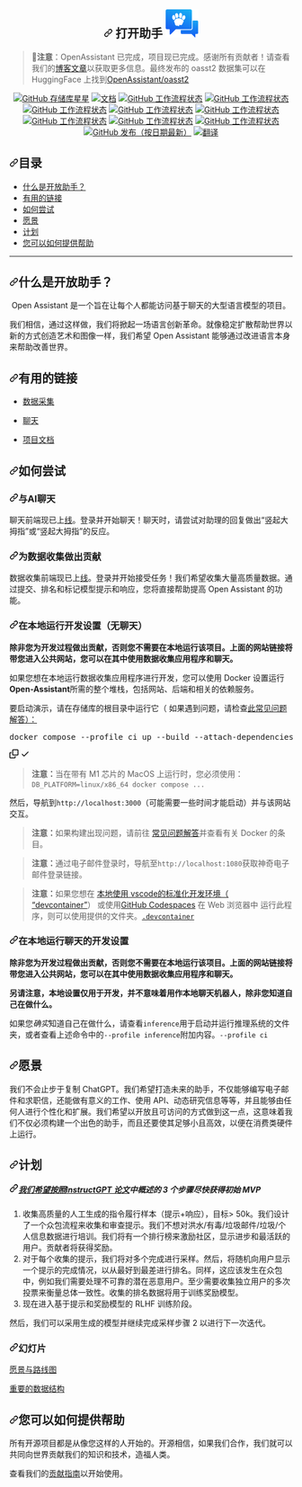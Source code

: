 <div class="Box-sc-g0xbh4-0 bJMeLZ js-snippet-clipboard-copy-unpositioned" data-hpc="true"><article class="markdown-body entry-content container-lg" itemprop="text"><h1 align="center" tabindex="-1" dir="auto"><a id="user-content-----open-assistant--" class="anchor" aria-hidden="true" tabindex="-1" href="#----open-assistant--"><svg class="octicon octicon-link" viewBox="0 0 16 16" version="1.1" width="16" height="16" aria-hidden="true"><path d="m7.775 3.275 1.25-1.25a3.5 3.5 0 1 1 4.95 4.95l-2.5 2.5a3.5 3.5 0 0 1-4.95 0 .751.751 0 0 1 .018-1.042.751.751 0 0 1 1.042-.018 1.998 1.998 0 0 0 2.83 0l2.5-2.5a2.002 2.002 0 0 0-2.83-2.83l-1.25 1.25a.751.751 0 0 1-1.042-.018.751.751 0 0 1-.018-1.042Zm-4.69 9.64a1.998 1.998 0 0 0 2.83 0l1.25-1.25a.751.751 0 0 1 1.042.018.751.751 0 0 1 .018 1.042l-1.25 1.25a3.5 3.5 0 1 1-4.95-4.95l2.5-2.5a3.5 3.5 0 0 1 4.95 0 .751.751 0 0 1-.018 1.042.751.751 0 0 1-1.042.018 1.998 1.998 0 0 0-2.83 0l-2.5 2.5a1.998 1.998 0 0 0 0 2.83Z"></path></svg></a>
    <span><font style="vertical-align: inherit;"><font style="vertical-align: inherit;">打开助手</font></font></span>
  <a target="_blank" rel="noopener noreferrer" href="https://github.com/LAION-AI/Open-Assistant/blob/main/assets/logo_crop.png"><img width="auto" height="50px" src="https://github.com/LAION-AI/Open-Assistant/raw/main/assets/logo_crop.png" style="max-width: 100%;"></a>
</h1>
<blockquote>
<p dir="auto"><font style="vertical-align: inherit;"><font style="vertical-align: inherit;">📝</font></font><strong><font style="vertical-align: inherit;"><font style="vertical-align: inherit;">注意</font></font></strong><font style="vertical-align: inherit;"><font style="vertical-align: inherit;">：OpenAssistant 已完成，项目现已完成。</font><font style="vertical-align: inherit;">感谢所有贡献者！</font><font style="vertical-align: inherit;">请查看我们的</font></font><a href="https://projects.laion.ai/Open-Assistant/blog/2023/10/25/open-assistant-is-completed" rel="nofollow"><font style="vertical-align: inherit;"><font style="vertical-align: inherit;">博客文章</font></font></a><font style="vertical-align: inherit;"><font style="vertical-align: inherit;">以获取更多信息。</font><font style="vertical-align: inherit;">最终发布的 oasst2 数据集可以在 HuggingFace 上找到</font></font><a href="https://huggingface.co/datasets/OpenAssistant/oasst2" rel="nofollow"><font style="vertical-align: inherit;"><font style="vertical-align: inherit;">OpenAssistant/oasst2</font></font></a></p>
</blockquote>
<div align="center" dir="auto">
<p dir="auto"><a href="https://github.com/LAION-AI/Open-Assistant/stargazers"><img src="https://camo.githubusercontent.com/509f9671c3d6f3bc9d336d8d1cef1fb68f7de568adf96f18b5b27ac0c6f516e2/68747470733a2f2f696d672e736869656c64732e696f2f6769746875622f73746172732f4c41494f4e2d41492f4f70656e2d417373697374616e743f7374796c653d736f6369616c" alt="GitHub 存储库星星" data-canonical-src="https://img.shields.io/github/stars/LAION-AI/Open-Assistant?style=social" style="max-width: 100%;"></a>
<a href="https://laion-ai.github.io/Open-Assistant/" rel="nofollow"><img src="https://camo.githubusercontent.com/5758097ee310855b93a26229eba54873da430348bcdfe16d1294a7563e889504/68747470733a2f2f696d672e736869656c64732e696f2f62616467652f646f63732d6c61696f6e2d2d61692e6769746875622e696f2532464f70656e2d2d417373697374616e742532462d677265656e" alt="文档" data-canonical-src="https://img.shields.io/badge/docs-laion--ai.github.io%2FOpen--Assistant%2F-green" style="max-width: 100%;"></a>
<a href="https://github.com/LAION-AI/Open-Assistant/actions/workflows/build-frontend.yaml"><img src="https://camo.githubusercontent.com/a319b3dbf914b284241067aa18ea59a0505ba19508acf61220ae5d870b016e9e/68747470733a2f2f696d672e736869656c64732e696f2f6769746875622f616374696f6e732f776f726b666c6f772f7374617475732f4c41494f4e2d41492f4f70656e2d417373697374616e742f6275696c642d66726f6e74656e642e79616d6c3f6c6162656c3d6275696c642d66726f6e74656e64" alt="GitHub 工作流程状态" data-canonical-src="https://img.shields.io/github/actions/workflow/status/LAION-AI/Open-Assistant/build-frontend.yaml?label=build-frontend" style="max-width: 100%;"></a>
<a href="https://github.com/LAION-AI/Open-Assistant/actions/workflows/build-postgres.yaml"><img src="https://camo.githubusercontent.com/de8347384fae47b805c59cd19e94be680ce59a3004bbdcaaf40df7ac114eee24/68747470733a2f2f696d672e736869656c64732e696f2f6769746875622f616374696f6e732f776f726b666c6f772f7374617475732f4c41494f4e2d41492f4f70656e2d417373697374616e742f6275696c642d706f7374677265732e79616d6c3f6c6162656c3d6275696c642d706f737467726573" alt="GitHub 工作流程状态" data-canonical-src="https://img.shields.io/github/actions/workflow/status/LAION-AI/Open-Assistant/build-postgres.yaml?label=build-postgres" style="max-width: 100%;"></a>
<a href="https://github.com/LAION-AI/Open-Assistant/actions/workflows/pre-commit.yaml"><img src="https://camo.githubusercontent.com/d5a045ef1516ad0a0341de5cd93103b1c39895693865bec232d36fa64a0ed0bc/68747470733a2f2f696d672e736869656c64732e696f2f6769746875622f616374696f6e732f776f726b666c6f772f7374617475732f4c41494f4e2d41492f4f70656e2d417373697374616e742f7072652d636f6d6d69742e79616d6c3f6c6162656c3d7072652d636f6d6d6974" alt="GitHub 工作流程状态" data-canonical-src="https://img.shields.io/github/actions/workflow/status/LAION-AI/Open-Assistant/pre-commit.yaml?label=pre-commit" style="max-width: 100%;"></a>
<a href="https://github.com/LAION-AI/Open-Assistant/actions/workflows/test-api-contract.yaml"><img src="https://camo.githubusercontent.com/ab5f0d05e13e714a4aab832e3b9edad3391d7ff738e82db42bea0b6b9d48269f/68747470733a2f2f696d672e736869656c64732e696f2f6769746875622f616374696f6e732f776f726b666c6f772f7374617475732f4c41494f4e2d41492f4f70656e2d417373697374616e742f746573742d6170692d636f6e74726163742e79616d6c3f6c6162656c3d74657374732d617069" alt="GitHub 工作流程状态" data-canonical-src="https://img.shields.io/github/actions/workflow/status/LAION-AI/Open-Assistant/test-api-contract.yaml?label=tests-api" style="max-width: 100%;"></a>
<a href="https://github.com/LAION-AI/Open-Assistant/actions/workflows/test-e2e.yaml"><img src="https://camo.githubusercontent.com/77d57bf28376fa210a0e6f8637e978236e7b167c9125b6b0820880f73185e6fe/68747470733a2f2f696d672e736869656c64732e696f2f6769746875622f616374696f6e732f776f726b666c6f772f7374617475732f4c41494f4e2d41492f4f70656e2d417373697374616e742f746573742d6532652e79616d6c3f6c6162656c3d74657374732d776562" alt="GitHub 工作流程状态" data-canonical-src="https://img.shields.io/github/actions/workflow/status/LAION-AI/Open-Assistant/test-e2e.yaml?label=tests-web" style="max-width: 100%;"></a>
<a href="https://github.com/LAION-AI/Open-Assistant/actions/workflows/deploy-docs-site.yaml"><img src="https://camo.githubusercontent.com/9d4f86f85281742fd92f5541e69529e236165d5512f8ee16069b97c50b69e8d2/68747470733a2f2f696d672e736869656c64732e696f2f6769746875622f616374696f6e732f776f726b666c6f772f7374617475732f4c41494f4e2d41492f4f70656e2d417373697374616e742f6465706c6f792d646f63732d736974652e79616d6c3f6c6162656c3d6465706c6f792d646f6373" alt="GitHub 工作流程状态" data-canonical-src="https://img.shields.io/github/actions/workflow/status/LAION-AI/Open-Assistant/deploy-docs-site.yaml?label=deploy-docs" style="max-width: 100%;"></a>
<a href="https://github.com/LAION-AI/Open-Assistant/actions/workflows/production-deploy.yaml"><img src="https://camo.githubusercontent.com/6ea207baee2b011ed6d198d1d7a30d0a679c90e00fb36bfffac9a96fb888412f/68747470733a2f2f696d672e736869656c64732e696f2f6769746875622f616374696f6e732f776f726b666c6f772f7374617475732f4c41494f4e2d41492f4f70656e2d417373697374616e742f70726f64756374696f6e2d6465706c6f792e79616d6c3f6c6162656c3d6465706c6f792d70726f64756374696f6e" alt="GitHub 工作流程状态" data-canonical-src="https://img.shields.io/github/actions/workflow/status/LAION-AI/Open-Assistant/production-deploy.yaml?label=deploy-production" style="max-width: 100%;"></a>
<a href="https://github.com/LAION-AI/Open-Assistant/actions/workflows/release.yaml"><img src="https://camo.githubusercontent.com/bfb5b7c7e9817e947cf4c0c6fff2c7f8c1b62c9e1ef97683bb9d1935d0b10457/68747470733a2f2f696d672e736869656c64732e696f2f6769746875622f616374696f6e732f776f726b666c6f772f7374617475732f4c41494f4e2d41492f4f70656e2d417373697374616e742f72656c656173652e79616d6c3f6c6162656c3d6465706c6f792d72656c65617365" alt="GitHub 工作流程状态" data-canonical-src="https://img.shields.io/github/actions/workflow/status/LAION-AI/Open-Assistant/release.yaml?label=deploy-release" style="max-width: 100%;"></a>
<a href="https://github.com/LAION-AI/Open-Assistant/releases"><img src="https://camo.githubusercontent.com/00dff587759736868663b9fdaea4cb28b64f58636d034c9e3382ebb829bd8afc/68747470733a2f2f696d672e736869656c64732e696f2f6769746875622f762f72656c656173652f4c41494f4e2d41492f4f70656e2d417373697374616e74" alt="GitHub 发布（按日期最新）" data-canonical-src="https://img.shields.io/github/v/release/LAION-AI/Open-Assistant" style="max-width: 100%;"></a>
<a href="https://github-com.translate.goog/LAION-AI/Open-Assistant/blob/main/README.md?_x_tr_sl=auto&amp;_x_tr_tl=en&amp;_x_tr_hl=en&amp;_x_tr_pto=wapp" rel="nofollow"><img src="https://camo.githubusercontent.com/7a3f89171b307c45873a6b207eb7be950ec1063e835af0c6076f462d32c05340/68747470733a2f2f696d672e736869656c64732e696f2f62616467652f5472616e736c6174652d626c7565" alt="翻译" data-canonical-src="https://img.shields.io/badge/Translate-blue" style="max-width: 100%;"></a></p>
</div>
<h1 tabindex="-1" dir="auto"><a id="user-content-table-of-contents" class="anchor" aria-hidden="true" tabindex="-1" href="#table-of-contents"><svg class="octicon octicon-link" viewBox="0 0 16 16" version="1.1" width="16" height="16" aria-hidden="true"><path d="m7.775 3.275 1.25-1.25a3.5 3.5 0 1 1 4.95 4.95l-2.5 2.5a3.5 3.5 0 0 1-4.95 0 .751.751 0 0 1 .018-1.042.751.751 0 0 1 1.042-.018 1.998 1.998 0 0 0 2.83 0l2.5-2.5a2.002 2.002 0 0 0-2.83-2.83l-1.25 1.25a.751.751 0 0 1-1.042-.018.751.751 0 0 1-.018-1.042Zm-4.69 9.64a1.998 1.998 0 0 0 2.83 0l1.25-1.25a.751.751 0 0 1 1.042.018.751.751 0 0 1 .018 1.042l-1.25 1.25a3.5 3.5 0 1 1-4.95-4.95l2.5-2.5a3.5 3.5 0 0 1 4.95 0 .751.751 0 0 1-.018 1.042.751.751 0 0 1-1.042.018 1.998 1.998 0 0 0-2.83 0l-2.5 2.5a1.998 1.998 0 0 0 0 2.83Z"></path></svg></a><font style="vertical-align: inherit;"><font style="vertical-align: inherit;">目录</font></font></h1>
<ul dir="auto">
<li><a href="#what-is-open-assistant"><font style="vertical-align: inherit;"><font style="vertical-align: inherit;">什么是开放助手？</font></font></a></li>
<li><a href="#useful-links"><font style="vertical-align: inherit;"><font style="vertical-align: inherit;">有用的链接</font></font></a></li>
<li><a href="#how-to-try-it-out"><font style="vertical-align: inherit;"><font style="vertical-align: inherit;">如何尝试</font></font></a></li>
<li><a href="#the-vision"><font style="vertical-align: inherit;"><font style="vertical-align: inherit;">愿景</font></font></a></li>
<li><a href="#the-plan"><font style="vertical-align: inherit;"><font style="vertical-align: inherit;">计划</font></font></a></li>
<li><a href="#how-you-can-help"><font style="vertical-align: inherit;"><font style="vertical-align: inherit;">您可以如何提供帮助</font></font></a></li>
</ul>
<hr>
<h2 tabindex="-1" dir="auto"><a id="user-content-what-is-open-assistant" class="anchor" aria-hidden="true" tabindex="-1" href="#what-is-open-assistant"><svg class="octicon octicon-link" viewBox="0 0 16 16" version="1.1" width="16" height="16" aria-hidden="true"><path d="m7.775 3.275 1.25-1.25a3.5 3.5 0 1 1 4.95 4.95l-2.5 2.5a3.5 3.5 0 0 1-4.95 0 .751.751 0 0 1 .018-1.042.751.751 0 0 1 1.042-.018 1.998 1.998 0 0 0 2.83 0l2.5-2.5a2.002 2.002 0 0 0-2.83-2.83l-1.25 1.25a.751.751 0 0 1-1.042-.018.751.751 0 0 1-.018-1.042Zm-4.69 9.64a1.998 1.998 0 0 0 2.83 0l1.25-1.25a.751.751 0 0 1 1.042.018.751.751 0 0 1 .018 1.042l-1.25 1.25a3.5 3.5 0 1 1-4.95-4.95l2.5-2.5a3.5 3.5 0 0 1 4.95 0 .751.751 0 0 1-.018 1.042.751.751 0 0 1-1.042.018 1.998 1.998 0 0 0-2.83 0l-2.5 2.5a1.998 1.998 0 0 0 0 2.83Z"></path></svg></a><font style="vertical-align: inherit;"><font style="vertical-align: inherit;">什么是开放助手？</font></font></h2>
<p align="center" dir="auto"><font style="vertical-align: inherit;"><font style="vertical-align: inherit;">
Open Assistant 是一个旨在让每个人都能访问基于聊天的大型语言模型的项目。
</font></font></p>
<p dir="auto"><font style="vertical-align: inherit;"><font style="vertical-align: inherit;">我们相信，通过这样做，我们将掀起一场语言创新革命。</font><font style="vertical-align: inherit;">就像稳定扩散帮助世界以新的方式创造艺术和图像一样，我们希望 Open Assistant 能够通过改进语言本身来帮助改善世界。</font></font></p>
<h1 tabindex="-1" dir="auto"><a id="user-content-useful-links" class="anchor" aria-hidden="true" tabindex="-1" href="#useful-links"><svg class="octicon octicon-link" viewBox="0 0 16 16" version="1.1" width="16" height="16" aria-hidden="true"><path d="m7.775 3.275 1.25-1.25a3.5 3.5 0 1 1 4.95 4.95l-2.5 2.5a3.5 3.5 0 0 1-4.95 0 .751.751 0 0 1 .018-1.042.751.751 0 0 1 1.042-.018 1.998 1.998 0 0 0 2.83 0l2.5-2.5a2.002 2.002 0 0 0-2.83-2.83l-1.25 1.25a.751.751 0 0 1-1.042-.018.751.751 0 0 1-.018-1.042Zm-4.69 9.64a1.998 1.998 0 0 0 2.83 0l1.25-1.25a.751.751 0 0 1 1.042.018.751.751 0 0 1 .018 1.042l-1.25 1.25a3.5 3.5 0 1 1-4.95-4.95l2.5-2.5a3.5 3.5 0 0 1 4.95 0 .751.751 0 0 1-.018 1.042.751.751 0 0 1-1.042.018 1.998 1.998 0 0 0-2.83 0l-2.5 2.5a1.998 1.998 0 0 0 0 2.83Z"></path></svg></a><font style="vertical-align: inherit;"><font style="vertical-align: inherit;">有用的链接</font></font></h1>
<ul dir="auto">
<li>
<p dir="auto"><a href="https://open-assistant.io" rel="nofollow"><font style="vertical-align: inherit;"><font style="vertical-align: inherit;">数据采集</font></font></a></p>
</li>
<li>
<p dir="auto"><a href="https://open-assistant.io/chat" rel="nofollow"><font style="vertical-align: inherit;"><font style="vertical-align: inherit;">聊天</font></font></a></p>
</li>
<li>
<p dir="auto"><a href="https://projects.laion.ai/Open-Assistant/" rel="nofollow"><font style="vertical-align: inherit;"><font style="vertical-align: inherit;">项目文档</font></font></a></p>
</li>
</ul>
<h2 tabindex="-1" dir="auto"><a id="user-content-how-to-try-it-out" class="anchor" aria-hidden="true" tabindex="-1" href="#how-to-try-it-out"><svg class="octicon octicon-link" viewBox="0 0 16 16" version="1.1" width="16" height="16" aria-hidden="true"><path d="m7.775 3.275 1.25-1.25a3.5 3.5 0 1 1 4.95 4.95l-2.5 2.5a3.5 3.5 0 0 1-4.95 0 .751.751 0 0 1 .018-1.042.751.751 0 0 1 1.042-.018 1.998 1.998 0 0 0 2.83 0l2.5-2.5a2.002 2.002 0 0 0-2.83-2.83l-1.25 1.25a.751.751 0 0 1-1.042-.018.751.751 0 0 1-.018-1.042Zm-4.69 9.64a1.998 1.998 0 0 0 2.83 0l1.25-1.25a.751.751 0 0 1 1.042.018.751.751 0 0 1 .018 1.042l-1.25 1.25a3.5 3.5 0 1 1-4.95-4.95l2.5-2.5a3.5 3.5 0 0 1 4.95 0 .751.751 0 0 1-.018 1.042.751.751 0 0 1-1.042.018 1.998 1.998 0 0 0-2.83 0l-2.5 2.5a1.998 1.998 0 0 0 0 2.83Z"></path></svg></a><font style="vertical-align: inherit;"><font style="vertical-align: inherit;">如何尝试</font></font></h2>
<h3 tabindex="-1" dir="auto"><a id="user-content-chatting-with-the-ai" class="anchor" aria-hidden="true" tabindex="-1" href="#chatting-with-the-ai"><svg class="octicon octicon-link" viewBox="0 0 16 16" version="1.1" width="16" height="16" aria-hidden="true"><path d="m7.775 3.275 1.25-1.25a3.5 3.5 0 1 1 4.95 4.95l-2.5 2.5a3.5 3.5 0 0 1-4.95 0 .751.751 0 0 1 .018-1.042.751.751 0 0 1 1.042-.018 1.998 1.998 0 0 0 2.83 0l2.5-2.5a2.002 2.002 0 0 0-2.83-2.83l-1.25 1.25a.751.751 0 0 1-1.042-.018.751.751 0 0 1-.018-1.042Zm-4.69 9.64a1.998 1.998 0 0 0 2.83 0l1.25-1.25a.751.751 0 0 1 1.042.018.751.751 0 0 1 .018 1.042l-1.25 1.25a3.5 3.5 0 1 1-4.95-4.95l2.5-2.5a3.5 3.5 0 0 1 4.95 0 .751.751 0 0 1-.018 1.042.751.751 0 0 1-1.042.018 1.998 1.998 0 0 0-2.83 0l-2.5 2.5a1.998 1.998 0 0 0 0 2.83Z"></path></svg></a><font style="vertical-align: inherit;"><font style="vertical-align: inherit;">与AI聊天</font></font></h3>
<p dir="auto"><font style="vertical-align: inherit;"><font style="vertical-align: inherit;">聊天前端现已上</font></font><a href="https://open-assistant.io/chat" rel="nofollow"><font style="vertical-align: inherit;"><font style="vertical-align: inherit;">线</font></font></a><font style="vertical-align: inherit;"><font style="vertical-align: inherit;">。</font><font style="vertical-align: inherit;">登录并开始聊天！</font><font style="vertical-align: inherit;">聊天时，请尝试对助理的回复做出“竖起大拇指”或“竖起大拇指”的反应。</font></font></p>
<h3 tabindex="-1" dir="auto"><a id="user-content-contributing-to-data-collection" class="anchor" aria-hidden="true" tabindex="-1" href="#contributing-to-data-collection"><svg class="octicon octicon-link" viewBox="0 0 16 16" version="1.1" width="16" height="16" aria-hidden="true"><path d="m7.775 3.275 1.25-1.25a3.5 3.5 0 1 1 4.95 4.95l-2.5 2.5a3.5 3.5 0 0 1-4.95 0 .751.751 0 0 1 .018-1.042.751.751 0 0 1 1.042-.018 1.998 1.998 0 0 0 2.83 0l2.5-2.5a2.002 2.002 0 0 0-2.83-2.83l-1.25 1.25a.751.751 0 0 1-1.042-.018.751.751 0 0 1-.018-1.042Zm-4.69 9.64a1.998 1.998 0 0 0 2.83 0l1.25-1.25a.751.751 0 0 1 1.042.018.751.751 0 0 1 .018 1.042l-1.25 1.25a3.5 3.5 0 1 1-4.95-4.95l2.5-2.5a3.5 3.5 0 0 1 4.95 0 .751.751 0 0 1-.018 1.042.751.751 0 0 1-1.042.018 1.998 1.998 0 0 0-2.83 0l-2.5 2.5a1.998 1.998 0 0 0 0 2.83Z"></path></svg></a><font style="vertical-align: inherit;"><font style="vertical-align: inherit;">为数据收集做出贡献</font></font></h3>
<p dir="auto"><font style="vertical-align: inherit;"><font style="vertical-align: inherit;">数据收集前端现已上</font></font><a href="https://open-assistant.io/" rel="nofollow"><font style="vertical-align: inherit;"><font style="vertical-align: inherit;">线</font></font></a><font style="vertical-align: inherit;"><font style="vertical-align: inherit;">。</font><font style="vertical-align: inherit;">登录并开始接受任务！</font><font style="vertical-align: inherit;">我们希望收集大量高质量数据。</font><font style="vertical-align: inherit;">通过提交、排名和标记模型提示和响应，您将直接帮助提高 Open Assistant 的功能。</font></font></p>
<h3 tabindex="-1" dir="auto"><a id="user-content-running-the-development-setup-locally-without-chat" class="anchor" aria-hidden="true" tabindex="-1" href="#running-the-development-setup-locally-without-chat"><svg class="octicon octicon-link" viewBox="0 0 16 16" version="1.1" width="16" height="16" aria-hidden="true"><path d="m7.775 3.275 1.25-1.25a3.5 3.5 0 1 1 4.95 4.95l-2.5 2.5a3.5 3.5 0 0 1-4.95 0 .751.751 0 0 1 .018-1.042.751.751 0 0 1 1.042-.018 1.998 1.998 0 0 0 2.83 0l2.5-2.5a2.002 2.002 0 0 0-2.83-2.83l-1.25 1.25a.751.751 0 0 1-1.042-.018.751.751 0 0 1-.018-1.042Zm-4.69 9.64a1.998 1.998 0 0 0 2.83 0l1.25-1.25a.751.751 0 0 1 1.042.018.751.751 0 0 1 .018 1.042l-1.25 1.25a3.5 3.5 0 1 1-4.95-4.95l2.5-2.5a3.5 3.5 0 0 1 4.95 0 .751.751 0 0 1-.018 1.042.751.751 0 0 1-1.042.018 1.998 1.998 0 0 0-2.83 0l-2.5 2.5a1.998 1.998 0 0 0 0 2.83Z"></path></svg></a><font style="vertical-align: inherit;"><font style="vertical-align: inherit;">在本地运行开发设置（无聊天）</font></font></h3>
<p dir="auto"><strong><font style="vertical-align: inherit;"><font style="vertical-align: inherit;">除非您为开发过程做出贡献，否则您不需要在本地运行该项目。</font><font style="vertical-align: inherit;">上面的网站链接将带您进入公共网站，您可以在其中使用数据收集应用程序和聊天。</font></font></strong></p>
<p dir="auto"><font style="vertical-align: inherit;"><font style="vertical-align: inherit;">如果您想在本地运行数据收集应用程序进行开发，您可以使用 Docker 设置运行</font></font><strong><font style="vertical-align: inherit;"><font style="vertical-align: inherit;">Open-Assistant</font></font></strong><font style="vertical-align: inherit;"><font style="vertical-align: inherit;">所需的整个堆栈，包括网站、后端和相关的依赖服务。</font></font></p>
<p dir="auto"><font style="vertical-align: inherit;"><font style="vertical-align: inherit;">要启动演示，请在存储库的根目录中运行它（
</font><font style="vertical-align: inherit;">
如果遇到问题，请检查</font></font><a href="https://projects.laion.ai/Open-Assistant/docs/faq#docker-compose-instead-of-docker-compose" rel="nofollow"><font style="vertical-align: inherit;"><font style="vertical-align: inherit;">此常见问题解答）：</font></font></a><font style="vertical-align: inherit;"></font></p>
<div class="highlight highlight-source-shell notranslate position-relative overflow-auto" dir="auto"><pre>docker compose --profile ci up --build --attach-dependencies</pre><div class="zeroclipboard-container">
    <clipboard-copy aria-label="Copy" class="ClipboardButton btn btn-invisible js-clipboard-copy m-2 p-0 tooltipped-no-delay d-flex flex-justify-center flex-items-center" data-copy-feedback="Copied!" data-tooltip-direction="w" value="docker compose --profile ci up --build --attach-dependencies" tabindex="0" role="button">
      <svg aria-hidden="true" height="16" viewBox="0 0 16 16" version="1.1" width="16" data-view-component="true" class="octicon octicon-copy js-clipboard-copy-icon">
    <path d="M0 6.75C0 5.784.784 5 1.75 5h1.5a.75.75 0 0 1 0 1.5h-1.5a.25.25 0 0 0-.25.25v7.5c0 .138.112.25.25.25h7.5a.25.25 0 0 0 .25-.25v-1.5a.75.75 0 0 1 1.5 0v1.5A1.75 1.75 0 0 1 9.25 16h-7.5A1.75 1.75 0 0 1 0 14.25Z"></path><path d="M5 1.75C5 .784 5.784 0 6.75 0h7.5C15.216 0 16 .784 16 1.75v7.5A1.75 1.75 0 0 1 14.25 11h-7.5A1.75 1.75 0 0 1 5 9.25Zm1.75-.25a.25.25 0 0 0-.25.25v7.5c0 .138.112.25.25.25h7.5a.25.25 0 0 0 .25-.25v-7.5a.25.25 0 0 0-.25-.25Z"></path>
</svg>
      <svg aria-hidden="true" height="16" viewBox="0 0 16 16" version="1.1" width="16" data-view-component="true" class="octicon octicon-check js-clipboard-check-icon color-fg-success d-none">
    <path d="M13.78 4.22a.75.75 0 0 1 0 1.06l-7.25 7.25a.75.75 0 0 1-1.06 0L2.22 9.28a.751.751 0 0 1 .018-1.042.751.751 0 0 1 1.042-.018L6 10.94l6.72-6.72a.75.75 0 0 1 1.06 0Z"></path>
</svg>
    </clipboard-copy>
  </div></div>
<blockquote>
<p dir="auto"><strong><font style="vertical-align: inherit;"><font style="vertical-align: inherit;">注意：</font></font></strong><font style="vertical-align: inherit;"><font style="vertical-align: inherit;">当在带有 M1 芯片的 MacOS 上运行时，您必须使用：
</font></font><code>DB_PLATFORM=linux/x86_64 docker compose ...</code></p>
</blockquote>
<p dir="auto"><font style="vertical-align: inherit;"><font style="vertical-align: inherit;">然后，导航到</font></font><code>http://localhost:3000</code><font style="vertical-align: inherit;"><font style="vertical-align: inherit;">（可能需要一些时间才能启动）并与该网站交互。</font></font></p>
<blockquote>
<p dir="auto"><strong><font style="vertical-align: inherit;"><font style="vertical-align: inherit;">注意：</font></font></strong><font style="vertical-align: inherit;"><font style="vertical-align: inherit;">如果构建出现问题，请前往
</font></font><a href="https://projects.laion.ai/Open-Assistant/docs/faq" rel="nofollow"><font style="vertical-align: inherit;"><font style="vertical-align: inherit;">常见问题解答</font></font></a><font style="vertical-align: inherit;"><font style="vertical-align: inherit;">并查看有关 Docker 的条目。</font></font></p>
</blockquote>
<blockquote>
<p dir="auto"><strong><font style="vertical-align: inherit;"><font style="vertical-align: inherit;">注意：</font></font></strong><font style="vertical-align: inherit;"><font style="vertical-align: inherit;">通过电子邮件登录时，导航至</font></font><code>http://localhost:1080</code><font style="vertical-align: inherit;"><font style="vertical-align: inherit;">获取神奇电子邮件登录链接。</font></font></p>
</blockquote>
<blockquote>
<p dir="auto"><strong><font style="vertical-align: inherit;"><font style="vertical-align: inherit;">注意：</font></font></strong><font style="vertical-align: inherit;"><font style="vertical-align: inherit;">如果您想在
</font><a href="https://code.visualstudio.com/docs/devcontainers/create-dev-container#_create-a-devcontainerjson-file" rel="nofollow"><font style="vertical-align: inherit;">本地使用 vscode的标准化开发环境（ </font></a></font><a href="https://code.visualstudio.com/docs/devcontainers/containers" rel="nofollow"><font style="vertical-align: inherit;"><font style="vertical-align: inherit;">“devcontainer”</font></font></a><font style="vertical-align: inherit;"><font style="vertical-align: inherit;">）
或使用</font><a href="https://github.com/features/codespaces"><font style="vertical-align: inherit;">GitHub Codespaces</font></a><font style="vertical-align: inherit;">
在 Web 浏览器中
运行此程序</font><font style="vertical-align: inherit;">，则可以使用提供的</font><font style="vertical-align: inherit;">文件夹。</font></font><a href="https://code.visualstudio.com/docs/devcontainers/create-dev-container#_create-a-devcontainerjson-file" rel="nofollow"><font style="vertical-align: inherit;"></font></a><font style="vertical-align: inherit;"></font><a href="https://github.com/features/codespaces"><font style="vertical-align: inherit;"></font></a><font style="vertical-align: inherit;"></font><a href="/LAION-AI/Open-Assistant/blob/main/.devcontainer"><code>.devcontainer</code></a><font style="vertical-align: inherit;"></font></p>
</blockquote>
<h3 tabindex="-1" dir="auto"><a id="user-content-running-the-development-setup-locally-for-chat" class="anchor" aria-hidden="true" tabindex="-1" href="#running-the-development-setup-locally-for-chat"><svg class="octicon octicon-link" viewBox="0 0 16 16" version="1.1" width="16" height="16" aria-hidden="true"><path d="m7.775 3.275 1.25-1.25a3.5 3.5 0 1 1 4.95 4.95l-2.5 2.5a3.5 3.5 0 0 1-4.95 0 .751.751 0 0 1 .018-1.042.751.751 0 0 1 1.042-.018 1.998 1.998 0 0 0 2.83 0l2.5-2.5a2.002 2.002 0 0 0-2.83-2.83l-1.25 1.25a.751.751 0 0 1-1.042-.018.751.751 0 0 1-.018-1.042Zm-4.69 9.64a1.998 1.998 0 0 0 2.83 0l1.25-1.25a.751.751 0 0 1 1.042.018.751.751 0 0 1 .018 1.042l-1.25 1.25a3.5 3.5 0 1 1-4.95-4.95l2.5-2.5a3.5 3.5 0 0 1 4.95 0 .751.751 0 0 1-.018 1.042.751.751 0 0 1-1.042.018 1.998 1.998 0 0 0-2.83 0l-2.5 2.5a1.998 1.998 0 0 0 0 2.83Z"></path></svg></a><font style="vertical-align: inherit;"><font style="vertical-align: inherit;">在本地运行聊天的开发设置</font></font></h3>
<p dir="auto"><strong><font style="vertical-align: inherit;"><font style="vertical-align: inherit;">除非您为开发过程做出贡献，否则您不需要在本地运行该项目。</font><font style="vertical-align: inherit;">上面的网站链接将带您进入公共网站，您可以在其中使用数据收集应用程序和聊天。</font></font></strong></p>
<p dir="auto"><strong><font style="vertical-align: inherit;"><font style="vertical-align: inherit;">另请注意，本地设置仅用于开发，并不意味着用作本地聊天机器人，除非您知道自己在做什么。</font></font></strong></p>
<p dir="auto"><font style="vertical-align: inherit;"><font style="vertical-align: inherit;">如果您</font></font><em><font style="vertical-align: inherit;"><font style="vertical-align: inherit;">确实</font></font></em><font style="vertical-align: inherit;"><font style="vertical-align: inherit;">知道自己在做什么，请查看</font></font><code>inference</code><font style="vertical-align: inherit;"><font style="vertical-align: inherit;">用于启动并运行推理系统的文件夹，或者查看</font><font style="vertical-align: inherit;">上述命令中的</font></font><code>--profile inference</code><font style="vertical-align: inherit;"><font style="vertical-align: inherit;">附加内容。</font></font><code>--profile ci</code><font style="vertical-align: inherit;"></font></p>
<h2 tabindex="-1" dir="auto"><a id="user-content-the-vision" class="anchor" aria-hidden="true" tabindex="-1" href="#the-vision"><svg class="octicon octicon-link" viewBox="0 0 16 16" version="1.1" width="16" height="16" aria-hidden="true"><path d="m7.775 3.275 1.25-1.25a3.5 3.5 0 1 1 4.95 4.95l-2.5 2.5a3.5 3.5 0 0 1-4.95 0 .751.751 0 0 1 .018-1.042.751.751 0 0 1 1.042-.018 1.998 1.998 0 0 0 2.83 0l2.5-2.5a2.002 2.002 0 0 0-2.83-2.83l-1.25 1.25a.751.751 0 0 1-1.042-.018.751.751 0 0 1-.018-1.042Zm-4.69 9.64a1.998 1.998 0 0 0 2.83 0l1.25-1.25a.751.751 0 0 1 1.042.018.751.751 0 0 1 .018 1.042l-1.25 1.25a3.5 3.5 0 1 1-4.95-4.95l2.5-2.5a3.5 3.5 0 0 1 4.95 0 .751.751 0 0 1-.018 1.042.751.751 0 0 1-1.042.018 1.998 1.998 0 0 0-2.83 0l-2.5 2.5a1.998 1.998 0 0 0 0 2.83Z"></path></svg></a><font style="vertical-align: inherit;"><font style="vertical-align: inherit;">愿景</font></font></h2>
<p dir="auto"><font style="vertical-align: inherit;"><font style="vertical-align: inherit;">我们不会止步于复制 ChatGPT。</font><font style="vertical-align: inherit;">我们希望打造未来的助手，不仅能够编写电子邮件和求职信，还能做有意义的工作、使用 API、动态研究信息等等，并且能够由任何人进行个性化和扩展。</font><font style="vertical-align: inherit;">我们希望以开放且可访问的方式做到这一点，这意味着我们不仅必须构建一个出色的助手，而且还要使其足够小且高效，以便在消费类硬件上运行。</font></font></p>
<h2 tabindex="-1" dir="auto"><a id="user-content-the-plan" class="anchor" aria-hidden="true" tabindex="-1" href="#the-plan"><svg class="octicon octicon-link" viewBox="0 0 16 16" version="1.1" width="16" height="16" aria-hidden="true"><path d="m7.775 3.275 1.25-1.25a3.5 3.5 0 1 1 4.95 4.95l-2.5 2.5a3.5 3.5 0 0 1-4.95 0 .751.751 0 0 1 .018-1.042.751.751 0 0 1 1.042-.018 1.998 1.998 0 0 0 2.83 0l2.5-2.5a2.002 2.002 0 0 0-2.83-2.83l-1.25 1.25a.751.751 0 0 1-1.042-.018.751.751 0 0 1-.018-1.042Zm-4.69 9.64a1.998 1.998 0 0 0 2.83 0l1.25-1.25a.751.751 0 0 1 1.042.018.751.751 0 0 1 .018 1.042l-1.25 1.25a3.5 3.5 0 1 1-4.95-4.95l2.5-2.5a3.5 3.5 0 0 1 4.95 0 .751.751 0 0 1-.018 1.042.751.751 0 0 1-1.042.018 1.998 1.998 0 0 0-2.83 0l-2.5 2.5a1.998 1.998 0 0 0 0 2.83Z"></path></svg></a><font style="vertical-align: inherit;"><font style="vertical-align: inherit;">计划</font></font></h2>
<h5 tabindex="-1" dir="auto"><a id="user-content-we-want-to-get-to-an-initial-mvp-as-fast-as-possible-by-following-the-3-steps-outlined-in-the-instructgpt-paper" class="anchor" aria-hidden="true" tabindex="-1" href="#we-want-to-get-to-an-initial-mvp-as-fast-as-possible-by-following-the-3-steps-outlined-in-the-instructgpt-paper"><svg class="octicon octicon-link" viewBox="0 0 16 16" version="1.1" width="16" height="16" aria-hidden="true"><path d="m7.775 3.275 1.25-1.25a3.5 3.5 0 1 1 4.95 4.95l-2.5 2.5a3.5 3.5 0 0 1-4.95 0 .751.751 0 0 1 .018-1.042.751.751 0 0 1 1.042-.018 1.998 1.998 0 0 0 2.83 0l2.5-2.5a2.002 2.002 0 0 0-2.83-2.83l-1.25 1.25a.751.751 0 0 1-1.042-.018.751.751 0 0 1-.018-1.042Zm-4.69 9.64a1.998 1.998 0 0 0 2.83 0l1.25-1.25a.751.751 0 0 1 1.042.018.751.751 0 0 1 .018 1.042l-1.25 1.25a3.5 3.5 0 1 1-4.95-4.95l2.5-2.5a3.5 3.5 0 0 1 4.95 0 .751.751 0 0 1-.018 1.042.751.751 0 0 1-1.042.018 1.998 1.998 0 0 0-2.83 0l-2.5 2.5a1.998 1.998 0 0 0 0 2.83Z"></path></svg></a><font style="vertical-align: inherit;"><a href="https://arxiv.org/abs/2203.02155" rel="nofollow"><font style="vertical-align: inherit;">我们希望按照InstructGPT 论文</font></a><font style="vertical-align: inherit;">中概述的 3 个步骤尽快获得初始 MVP</font></font><a href="https://arxiv.org/abs/2203.02155" rel="nofollow"><font style="vertical-align: inherit;"></font></a></h5>
<ol dir="auto">
<li><font style="vertical-align: inherit;"><font style="vertical-align: inherit;">收集高质量的人工生成的指令履行样本（提示+响应），目标&gt; 50k。</font><font style="vertical-align: inherit;">我们设计了一个众包流程来收集和审查提示。</font><font style="vertical-align: inherit;">我们不想对洪水/有毒/垃圾邮件/垃圾/个人信息数据进行培训。</font><font style="vertical-align: inherit;">我们将有一个排行榜来激励社区，显示进步和最活跃的用户。</font><font style="vertical-align: inherit;">贡献者将获得奖励。</font></font></li>
<li><font style="vertical-align: inherit;"><font style="vertical-align: inherit;">对于每个收集的提示，我们将对多个完成进行采样。</font><font style="vertical-align: inherit;">然后，将随机向用户显示一个提示的完成情况，以从最好到最差进行排名。</font><font style="vertical-align: inherit;">同样，这应该发生在众包中，例如我们需要处理不可靠的潜在恶意用户。</font><font style="vertical-align: inherit;">至少需要收集独立用户的多次投票来衡量总体一致性。</font><font style="vertical-align: inherit;">收集的排名数据将用于训练奖励模型。</font></font></li>
<li><font style="vertical-align: inherit;"><font style="vertical-align: inherit;">现在进入基于提示和奖励模型的 RLHF 训练阶段。</font></font></li>
</ol>
<p dir="auto"><font style="vertical-align: inherit;"><font style="vertical-align: inherit;">然后，我们可以采用生成的模型并继续完成采样步骤 2 以进行下一次迭代。</font></font></p>
<h3 tabindex="-1" dir="auto"><a id="user-content-slide-decks" class="anchor" aria-hidden="true" tabindex="-1" href="#slide-decks"><svg class="octicon octicon-link" viewBox="0 0 16 16" version="1.1" width="16" height="16" aria-hidden="true"><path d="m7.775 3.275 1.25-1.25a3.5 3.5 0 1 1 4.95 4.95l-2.5 2.5a3.5 3.5 0 0 1-4.95 0 .751.751 0 0 1 .018-1.042.751.751 0 0 1 1.042-.018 1.998 1.998 0 0 0 2.83 0l2.5-2.5a2.002 2.002 0 0 0-2.83-2.83l-1.25 1.25a.751.751 0 0 1-1.042-.018.751.751 0 0 1-.018-1.042Zm-4.69 9.64a1.998 1.998 0 0 0 2.83 0l1.25-1.25a.751.751 0 0 1 1.042.018.751.751 0 0 1 .018 1.042l-1.25 1.25a3.5 3.5 0 1 1-4.95-4.95l2.5-2.5a3.5 3.5 0 0 1 4.95 0 .751.751 0 0 1-.018 1.042.751.751 0 0 1-1.042.018 1.998 1.998 0 0 0-2.83 0l-2.5 2.5a1.998 1.998 0 0 0 0 2.83Z"></path></svg></a><font style="vertical-align: inherit;"><font style="vertical-align: inherit;">幻灯片</font></font></h3>
<p dir="auto"><a href="https://docs.google.com/presentation/d/1n7IrAOVOqwdYgiYrXc8Sj0He8krn5MVZO_iLkCjTtu0/edit?usp=sharing" rel="nofollow"><font style="vertical-align: inherit;"><font style="vertical-align: inherit;">愿景与路线图</font></font></a></p>
<p dir="auto"><a href="https://docs.google.com/presentation/d/1iaX_nxasVWlvPiSNs0cllR9L_1neZq0RJxd6MFEalUY/edit?usp=sharing" rel="nofollow"><font style="vertical-align: inherit;"><font style="vertical-align: inherit;">重要的数据结构</font></font></a></p>
<h2 tabindex="-1" dir="auto"><a id="user-content-how-you-can-help" class="anchor" aria-hidden="true" tabindex="-1" href="#how-you-can-help"><svg class="octicon octicon-link" viewBox="0 0 16 16" version="1.1" width="16" height="16" aria-hidden="true"><path d="m7.775 3.275 1.25-1.25a3.5 3.5 0 1 1 4.95 4.95l-2.5 2.5a3.5 3.5 0 0 1-4.95 0 .751.751 0 0 1 .018-1.042.751.751 0 0 1 1.042-.018 1.998 1.998 0 0 0 2.83 0l2.5-2.5a2.002 2.002 0 0 0-2.83-2.83l-1.25 1.25a.751.751 0 0 1-1.042-.018.751.751 0 0 1-.018-1.042Zm-4.69 9.64a1.998 1.998 0 0 0 2.83 0l1.25-1.25a.751.751 0 0 1 1.042.018.751.751 0 0 1 .018 1.042l-1.25 1.25a3.5 3.5 0 1 1-4.95-4.95l2.5-2.5a3.5 3.5 0 0 1 4.95 0 .751.751 0 0 1-.018 1.042.751.751 0 0 1-1.042.018 1.998 1.998 0 0 0-2.83 0l-2.5 2.5a1.998 1.998 0 0 0 0 2.83Z"></path></svg></a><font style="vertical-align: inherit;"><font style="vertical-align: inherit;">您可以如何提供帮助</font></font></h2>
<p dir="auto"><font style="vertical-align: inherit;"><font style="vertical-align: inherit;">所有开源项目都是从像您这样的人开始的。</font><font style="vertical-align: inherit;">开源相信，如果我们合作，我们就可以共同向世界贡献我们的知识和技术，造福人类。</font></font></p>
<p dir="auto"><font style="vertical-align: inherit;"><font style="vertical-align: inherit;">查看我们的</font></font><a href="/LAION-AI/Open-Assistant/blob/main/CONTRIBUTING.md"><font style="vertical-align: inherit;"><font style="vertical-align: inherit;">贡献指南</font></font></a><font style="vertical-align: inherit;"><font style="vertical-align: inherit;">以开始使用。</font></font></p>
</article></div>
